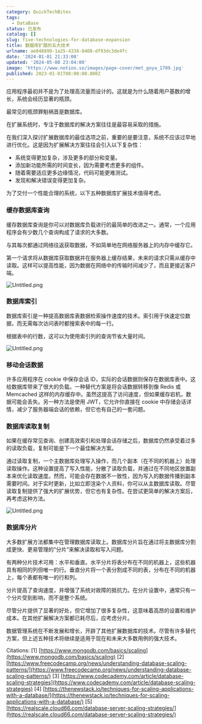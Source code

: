 ```yaml
---
category: QuickTechBites
tags:
  - DataBase
status: 已发布
catalog: []
slug: five-technologies-for-database-expansion
title: 数据库扩展的五大技术
urlname: ae048899-1a25-4338-8408-df93dc3de4fc
date: '2024-01-01 21:33:00'
updated: '2024-05-08 23:04:00'
image: 'https://www.notion.so/images/page-cover/met_goya_1789.jpg'
published: 2023-01-01T08:00:00.000Z
---
```


应用程序最初并不是为了处理高流量而设计的。这就是为什么随着用户基数的增长，系统会经历显著的瓶颈。


最常见的瓶颈罪魁祸首是数据库。


在扩展系统时，专注于数据库的解决方案往往是最容易采取的措施。


在我们深入探讨扩展数据库的最佳选项之前，重要的是要注意，系统不应该过早地进行优化。这是因为扩展解决方案往往会引入以下复杂性：

- 系统变得更加复杂，涉及更多的部分和变量。
- 添加新功能所需的时间变长，因为需要考虑更多的组件。
- 随着需要适应更多边缘情况，代码可能更难测试。
- 发现和解决错误变得更加复杂。

为了交付一个性能合理的系统，以下五种数据库扩展技术值得考虑。


### **缓存数据库查询**


缓存数据库查询是你可以对数据库负载进行的最简单的改进之一。通常，一个应用程序会有少数几个查询构成了请求的大多数。


与其每次都通过网络往返获取数据，不如简单地在网络服务器上的内存中缓存它。


第一个请求将从数据库获取数据并在服务器上缓存结果，未来的请求只需从缓存中读取。这样可以提高性能，因为数据在网络中的传输时间减少了，而且更接近客户端。


![Untitled.png](https://prod-files-secure.s3.us-west-2.amazonaws.com/5d24fe63-e567-4804-86f9-9fdc62e13082/90ccd300-8cb4-4392-a93f-76f7d0b7f352/Untitled.png?X-Amz-Algorithm=AWS4-HMAC-SHA256&X-Amz-Content-Sha256=UNSIGNED-PAYLOAD&X-Amz-Credential=ASIAZI2LB466U76PUNWV%2F20250414%2Fus-west-2%2Fs3%2Faws4_request&X-Amz-Date=20250414T054044Z&X-Amz-Expires=3600&X-Amz-Security-Token=IQoJb3JpZ2luX2VjEIX%2F%2F%2F%2F%2F%2F%2F%2F%2F%2FwEaCXVzLXdlc3QtMiJIMEYCIQCU09r4e5GuZ%2BbIn4LAfg%2Fj88pPTSGqLizGnQlJZ1v86gIhAIVXEBiH2nBhspiuBzk1b2TMVNJJwfBd2en%2FEq3e1i%2FCKogECP7%2F%2F%2F%2F%2F%2F%2F%2F%2F%2FwEQABoMNjM3NDIzMTgzODA1Igxhw7WvUsc3eqckamMq3AOyogxPtag9lWAq8Yii4x7TKnZADrtlevfQl45lYCJ%2BnoDEEzvciVuIywRthpNHJHXsy7o7x%2BhDSa7ijVnzLbPeoZXVz57EZuUvYy9xAYrUB3fetoNWY%2B0DASlEJuHRDkWvAPDAc7%2F5Zx%2BZfTryZC5%2FdfU2hPhCTCrYh%2BSO7jLN76NXGqU%2BTHgTbi1iVa7yKd9dq%2B1PQjOO%2BXOM%2B9jM4kmLFF%2FMx%2Blg4XR%2FWlj7c2D5FsB52Pr%2FvRcohfALiQY%2BWDwWvyKzPMukC6YuOtPCV23JdLnH1Yr7PafV3IcF7FOne9ZkrEshawcBN%2F8t%2FbYL1mw%2Fs%2F9zoGrkQnXZtEAeSI6F7YmofrbQc86wgFrYRBo9XPVV69tSG69r6PYy5s95CPSYrbb0%2F5MtKw7EqmHkhlktSJ2Qty7aVHxgUndHsQJdrH8y2bPSA7xWaxFhN%2FVhIQduuhJF0h68ZjWHXXnG5H8oqWG9rcPQJcI5AmjGtbkliyL5Tu1ApGLiex%2FQ34lSmJss7ozPB4A6zPBRGuIs2teEaDEx1s5U5L%2BRpD%2BWbMErnIWCsjIXxtz954O4kvqaXtYZN1GEzTobN8IFj%2FWrdJSSb2fX3R8YQv0cNMA0os3U57paDIuQuUuMlACHjDC1rPK%2FBjqkAVUpCwOl40umD0mo4OGoFu3NVDPf%2F17AuTtwP8fqV%2FiPcf9NBD6bc%2FJpPX2yQVG02%2F%2FcJ0wh17tG0UZnRdfIrv9WHeq5y6Ga%2F09vbLQK7y12qo4Fud521NAuqw1S1ssFSqz82r31%2BdYKG34yXid8wbf3hv05RNMs%2FJ9v1urlyaDqkC1BJptaVu3TyVAozGKGARDfXfCHDsq3vQf%2FUvCjctlsRIl7&X-Amz-Signature=9220a270294d6147fdb4448c43ba34054c6f9ed165126591079a74a6317a540a&X-Amz-SignedHeaders=host&x-id=GetObject)


### **数据库索引**


数据库索引是一种提高数据库表数据检索操作速度的技术。索引用于快速定位数据，而无需每次访问表时都搜索表中的每一行。


根据表中的行数，这可以为使用索引列的查询节省大量时间。


![Untitled.png](https://prod-files-secure.s3.us-west-2.amazonaws.com/5d24fe63-e567-4804-86f9-9fdc62e13082/d4109739-24f9-4adf-abd6-8eec0d12f3c8/Untitled.png?X-Amz-Algorithm=AWS4-HMAC-SHA256&X-Amz-Content-Sha256=UNSIGNED-PAYLOAD&X-Amz-Credential=ASIAZI2LB466U76PUNWV%2F20250414%2Fus-west-2%2Fs3%2Faws4_request&X-Amz-Date=20250414T054044Z&X-Amz-Expires=3600&X-Amz-Security-Token=IQoJb3JpZ2luX2VjEIX%2F%2F%2F%2F%2F%2F%2F%2F%2F%2FwEaCXVzLXdlc3QtMiJIMEYCIQCU09r4e5GuZ%2BbIn4LAfg%2Fj88pPTSGqLizGnQlJZ1v86gIhAIVXEBiH2nBhspiuBzk1b2TMVNJJwfBd2en%2FEq3e1i%2FCKogECP7%2F%2F%2F%2F%2F%2F%2F%2F%2F%2FwEQABoMNjM3NDIzMTgzODA1Igxhw7WvUsc3eqckamMq3AOyogxPtag9lWAq8Yii4x7TKnZADrtlevfQl45lYCJ%2BnoDEEzvciVuIywRthpNHJHXsy7o7x%2BhDSa7ijVnzLbPeoZXVz57EZuUvYy9xAYrUB3fetoNWY%2B0DASlEJuHRDkWvAPDAc7%2F5Zx%2BZfTryZC5%2FdfU2hPhCTCrYh%2BSO7jLN76NXGqU%2BTHgTbi1iVa7yKd9dq%2B1PQjOO%2BXOM%2B9jM4kmLFF%2FMx%2Blg4XR%2FWlj7c2D5FsB52Pr%2FvRcohfALiQY%2BWDwWvyKzPMukC6YuOtPCV23JdLnH1Yr7PafV3IcF7FOne9ZkrEshawcBN%2F8t%2FbYL1mw%2Fs%2F9zoGrkQnXZtEAeSI6F7YmofrbQc86wgFrYRBo9XPVV69tSG69r6PYy5s95CPSYrbb0%2F5MtKw7EqmHkhlktSJ2Qty7aVHxgUndHsQJdrH8y2bPSA7xWaxFhN%2FVhIQduuhJF0h68ZjWHXXnG5H8oqWG9rcPQJcI5AmjGtbkliyL5Tu1ApGLiex%2FQ34lSmJss7ozPB4A6zPBRGuIs2teEaDEx1s5U5L%2BRpD%2BWbMErnIWCsjIXxtz954O4kvqaXtYZN1GEzTobN8IFj%2FWrdJSSb2fX3R8YQv0cNMA0os3U57paDIuQuUuMlACHjDC1rPK%2FBjqkAVUpCwOl40umD0mo4OGoFu3NVDPf%2F17AuTtwP8fqV%2FiPcf9NBD6bc%2FJpPX2yQVG02%2F%2FcJ0wh17tG0UZnRdfIrv9WHeq5y6Ga%2F09vbLQK7y12qo4Fud521NAuqw1S1ssFSqz82r31%2BdYKG34yXid8wbf3hv05RNMs%2FJ9v1urlyaDqkC1BJptaVu3TyVAozGKGARDfXfCHDsq3vQf%2FUvCjctlsRIl7&X-Amz-Signature=b7350a54391063c6898381601a6cd4919e3b58b0fa10ac53b061f689e0e17d97&X-Amz-SignedHeaders=host&x-id=GetObject)


### **移动会话数据**


许多应用程序在 cookie 中保存会话 ID，实际的会话数据则保存在数据库表中。这给数据库带来了很大的负载。一种替代方案是将会话数据转移到像 Redis 或 Memcached 这样的内存缓存中。虽然这提高了访问速度，但如果缓存宕机，数据可能会丢失。另一种方法是使用 JWT，它允许你直接在 cookie 中存储会话详情，减少了服务器端会话的依赖，但它也有自己的一套问题。


### **数据库读取复制**


如果在缓存常见查询、创建高效索引和处理会话存储之后，数据库仍然承受着过多的读取负载，复制可能是下一个最佳解决方案。


通过读取复制，一个主数据库处理写入操作，而几个副本（在不同的机器上）处理读取操作。这种设置提高了写入性能，分散了读取负载，并通过在不同地区放置副本来优化读取速度。然而，可能会存在数据不一致性，因为写入的数据传播到副本需要时间。对于实时更新，比如立即渲染个人资料，你可以从主数据库读取。尽管读取复制提供了强大的扩展优势，但它也有复杂性。在尝试更简单的解决方案后，再考虑这种方法。


![Untitled.png](https://prod-files-secure.s3.us-west-2.amazonaws.com/5d24fe63-e567-4804-86f9-9fdc62e13082/24928cbe-8502-42c3-8c51-57b72171cc67/Untitled.png?X-Amz-Algorithm=AWS4-HMAC-SHA256&X-Amz-Content-Sha256=UNSIGNED-PAYLOAD&X-Amz-Credential=ASIAZI2LB466U76PUNWV%2F20250414%2Fus-west-2%2Fs3%2Faws4_request&X-Amz-Date=20250414T054044Z&X-Amz-Expires=3600&X-Amz-Security-Token=IQoJb3JpZ2luX2VjEIX%2F%2F%2F%2F%2F%2F%2F%2F%2F%2FwEaCXVzLXdlc3QtMiJIMEYCIQCU09r4e5GuZ%2BbIn4LAfg%2Fj88pPTSGqLizGnQlJZ1v86gIhAIVXEBiH2nBhspiuBzk1b2TMVNJJwfBd2en%2FEq3e1i%2FCKogECP7%2F%2F%2F%2F%2F%2F%2F%2F%2F%2FwEQABoMNjM3NDIzMTgzODA1Igxhw7WvUsc3eqckamMq3AOyogxPtag9lWAq8Yii4x7TKnZADrtlevfQl45lYCJ%2BnoDEEzvciVuIywRthpNHJHXsy7o7x%2BhDSa7ijVnzLbPeoZXVz57EZuUvYy9xAYrUB3fetoNWY%2B0DASlEJuHRDkWvAPDAc7%2F5Zx%2BZfTryZC5%2FdfU2hPhCTCrYh%2BSO7jLN76NXGqU%2BTHgTbi1iVa7yKd9dq%2B1PQjOO%2BXOM%2B9jM4kmLFF%2FMx%2Blg4XR%2FWlj7c2D5FsB52Pr%2FvRcohfALiQY%2BWDwWvyKzPMukC6YuOtPCV23JdLnH1Yr7PafV3IcF7FOne9ZkrEshawcBN%2F8t%2FbYL1mw%2Fs%2F9zoGrkQnXZtEAeSI6F7YmofrbQc86wgFrYRBo9XPVV69tSG69r6PYy5s95CPSYrbb0%2F5MtKw7EqmHkhlktSJ2Qty7aVHxgUndHsQJdrH8y2bPSA7xWaxFhN%2FVhIQduuhJF0h68ZjWHXXnG5H8oqWG9rcPQJcI5AmjGtbkliyL5Tu1ApGLiex%2FQ34lSmJss7ozPB4A6zPBRGuIs2teEaDEx1s5U5L%2BRpD%2BWbMErnIWCsjIXxtz954O4kvqaXtYZN1GEzTobN8IFj%2FWrdJSSb2fX3R8YQv0cNMA0os3U57paDIuQuUuMlACHjDC1rPK%2FBjqkAVUpCwOl40umD0mo4OGoFu3NVDPf%2F17AuTtwP8fqV%2FiPcf9NBD6bc%2FJpPX2yQVG02%2F%2FcJ0wh17tG0UZnRdfIrv9WHeq5y6Ga%2F09vbLQK7y12qo4Fud521NAuqw1S1ssFSqz82r31%2BdYKG34yXid8wbf3hv05RNMs%2FJ9v1urlyaDqkC1BJptaVu3TyVAozGKGARDfXfCHDsq3vQf%2FUvCjctlsRIl7&X-Amz-Signature=45d51f988c1c02da6a6a7fb3cc6894851af3598ae4c29b245bd2f58de89290a7&X-Amz-SignedHeaders=host&x-id=GetObject)


### **数据库分片**


大多数扩展方法都集中在管理数据库读取上。数据库分片旨在通过将主数据库分割成更快、更易管理的“分片”来解决读取和写入问题。


有两种分片技术可用：水平和垂直。水平分片将表分布在不同的机器上，这些机器具有相同的列但唯一的行。垂直分片将一个表分割成不同的表，分布在不同的机器上，每个表都有唯一的行和列。


分片提高了查询速度，并增强了系统对故障的抵抗力。在分片设置中，通常只有一个分片受到影响，而不是整个系统。


尽管分片提供了显著的好处，但它增加了很多复杂性，这意味着高昂的设置和维护成本。在其他扩展解决方案都已耗尽后，应考虑分片。


数据管理系统在不断发展和增长，开辟了其他扩展数据库的技术。尽管有许多替代方案，但上述五种技术将继续是适用于现在和未来大多数用例的强大技术。


Citations:
[1] [https://www.mongodb.com/basics/scaling](https://www.mongodb.com/basics/scaling)
[2] [https://www.freecodecamp.org/news/understanding-database-scaling-patterns/](https://www.freecodecamp.org/news/understanding-database-scaling-patterns/)
[3] [https://www.codecademy.com/article/database-scaling-strategies](https://www.codecademy.com/article/database-scaling-strategies)
[4] [https://thenewstack.io/techniques-for-scaling-applications-with-a-database/](https://thenewstack.io/techniques-for-scaling-applications-with-a-database/)
[5] [https://realscale.cloud66.com/database-server-scaling-strategies/](https://realscale.cloud66.com/database-server-scaling-strategies/)


